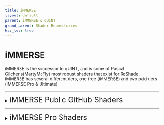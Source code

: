 ```yaml
---
title: iMMERSE
layout: default
parent: iMMERSE & qUINT
grand_parent: Shader Repositories
has_toc: true
---
```


# iMMERSE
iMMERSE is the successor to qUINT, and is some of Pascal Gilcher's(MartyMcFly) most robust shaders that exist for ReShade.<br>iMMERSE has several different tiers, one free (iMMERSE) and two paid tiers (iMMERSE Pro & Ultimate)

------

<details markdown="block">
<summary><font size="+2">iMMERSE Public GitHub Shaders</font></summary>

iMMERSE is the standard suite of Pascal's shaders.

These shaders [exist on GitHub](https://github.com/martymcmodding/iMMERSE)

</details>

------

<details markdown="block">
<summary><font size="+2">iMMERSE Pro Shaders</font></summary>

iMMERSE Pro is a paid suite of Pascal's shaders, these exist for members of Pascal's Patreon `Raytracers` tier.<br>
These shaders can be purchased from Pascal's Patreon for 5$ USD, and offer a plethora of shaders shown on [MartysMods.com](https://martysmods.com)

<details markdown="block">
<summary><font size="+2">Downloading iMMERSE Pro Shaders</font></summary>

In order to get access of iMMERSE Pro Shaders, you need to be actively subscribed to Pascal's Patreon under the 5$ USD tier (Raytracers.)

These shaders exist on [Pascal's Discord (PGHUB)](https://discord.com/invite/wY49KMxjHT)

------

<details markdown="block">
<summary><font size="+2">Patreon Roles not Updating in Discord</font></summary>

If you are struggling with getting the proper roles to access your iMMERSE Pro archive:
1. Go to [your Patreon "connected apps" settings.](https://www.patreon.com/settings/apps/)
2. Click the `Discord` icon.
    <div>
   <img style="max-width: 100%; display: block; padding-block: 1rem" src="./images/immerse/patreon_discord_icon.jpg"/> 
   </div>
3. Click `Disconnect` for your Discord Access.
   <div>
   <img style="max-width: 100%; display: block; padding-block: 1rem" src="./images/immerse/patreon_disconnect_discord.jpg"/>
   </div>
4. Click `Connect` and log into Discord.
   <div>
   <img style="max-width: 100%; display: block; padding-block: 1rem" src="./images/immerse/patreon_connect_discord.jpg"/>
   </div>
5. Click `Authorize` to allow Patreon to access your account.
   <div>
   <img style="max-width: 100%; display: block; padding-block: 1rem" src="./images/immerse/discord_authorize.jpg"/>
   </div>
6. Check your roles in the PGHub Discord Server.

</details>

</details>

------

<details markdown="block">
<summary><font size="+2">iMMERSE Ultimate Shaders</font></summary>



</details>

------
